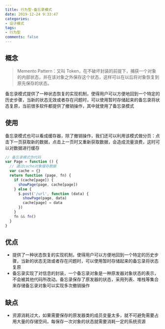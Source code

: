 ```yaml
---
title: 行为型-备忘录模式
date: 2019-12-24 9:33:47
categories:
- 设计模式
tags:
- 行为型
comments: false
---
```




## 概念

> Memento Pattern：又叫 Token，在不破坏封装的前提下，捕获一个对象的内部状态，并在该对象之外保存这个状态，这样可以在以后将对象恢复到原先保存的状态。

备忘录模式提供了一种状态恢复的实现机制，使得用户可以方便地回到一个特定的历史步骤，当新的状态无效或者存在问题时，可以使用暂时存储起来的备忘录将状态复原，当前很多软件都提供了撤销操作，其中就使用了备忘录模式



## 使用

备忘录模式也可以看成缓存器，除了撤销操作，我们还可以利用该模式做分页：点击下一页获取新的数据，点击上一页时又重新获取数据，会造成流量浪费，这时可以对数据进行缓存

```js
// 备忘录模式伪代码
var Page = function () {
  // 通过cache对象缓存数据
  var cache = {}
  return function (page, fn) {
    if (cache[page]) {
      showPage(page, cache[page])
    } else {
      $.post('/url', function (data) {
        showPage(page, data)
        cache[page] = data
      })
    }
    fn && fn()
  }
}
```



## 优点

- 提供了一种状态恢复的实现机制，使得用户可以方便地回到一个特定的历史步骤，当新的状态无效或者存在问题时，可以使用暂时存储起来的备忘录将状态复原
- 备忘录实现了对信息的封装，一个备忘录对象是一种原发器对象状态的表示，不会被其他代码所改动。备忘录保存了原发器的状态，采用列表、堆栈等集合来存储备忘录对象可以实现多次撤销操作



## 缺点

- 资源消耗过大，如果需要保存的原发器类的成员变量太多，就不可避免需要占用大量的存储空间，每保存一次对象的状态就需要消耗一定的系统资源